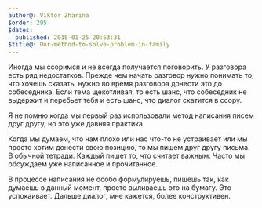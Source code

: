 ```yaml
---
author@: Viktor Zharina
$order: 295
$dates:
  published: 2018-01-25 20:53:31
$title@: Our-method-to-solve-problem-in-family
---
```

Иногда мы ссоримся и не всегда получается поговорить. У разговора есть ряд недостатков. Прежде чем начать разговор нужно понимать то, что хочешь сказать, нужно во время разговора донести это до собеседника. Если тема щекотливая, то есть шанс, что собеседник не выдержит и перебьет тебя и есть шанс, что диалог скатится в ссору.

Я не помню когда мы первый раз использовали метод написания писем друг другу, но это уже давняя практика.

Когда мы думаем, что нам плохо или нас что-то не устраивает или мы просто хотим донести свою позицию, то мы пишем друг другу письма. В обычной тетради. Каждый пишет то, что считает важным. Часто мы обсуждаем уже написанное и прочитанное.

В процессе написания не особо формулируешь, пишешь так, как думаешь в данный момент, просто выливаешь это на бумагу. Это успокаивает. Дальше диалог, мне кажется, более конструктивен.
